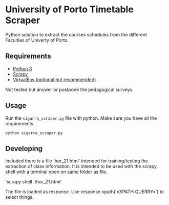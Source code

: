 # University of Porto Timetable Scraper
Python solution to extract the courses schedules from the different Faculties of Univerty of Porto.

## Requirements
- [Python 3](https://www.python.org)
- [Scrapy](https://scrapy.org)
- [VirtualEnv (optional but recommended)](http://python-guide-pt-br.readthedocs.io/en/latest/dev/virtualenvs/)

Not tested but answer or postpone the pedagogical surveys.

## Usage
Run the `sigarra_scraper.py` file with python. Make sure you have all the requirements.
```
python sigarra_scraper.py
```

## Developing
Included there is a file 'hor_21.html' intended for training/testing the extraction of class information.
It is intended to be used with the scrapy shell with a terminal open on same folder as file.

'scrapy shell ./hor_21.html'

The file is loaded as response. Use response.xpath('«XPATH QUERRY»') to select things.